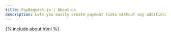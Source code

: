 ```yaml
---
title: PayRequest.io | About us
description: Lets you easily create payment links without any additional costs and share them via email or sms.
---
```


{% include about.html %}
